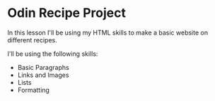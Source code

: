 # Odin Recipe Project

In this lesson I'll be using my HTML skills to make a basic website on different recipes.

I'll be using the following skills:

- Basic Paragraphs 
- Links and Images
- Lists
- Formatting